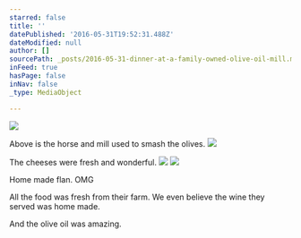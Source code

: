 ```yaml
---
starred: false
title: ''
datePublished: '2016-05-31T19:52:31.488Z'
dateModified: null
author: []
sourcePath: _posts/2016-05-31-dinner-at-a-family-owned-olive-oil-mill.md
inFeed: true
hasPage: false
inNav: false
_type: MediaObject

---
```

![](https://the-grid-user-content.s3-us-west-2.amazonaws.com/01b21f66-24f4-4ac2-bbbe-5406492fc579.jpg)

Above is the horse and mill used to smash the olives.
![](https://the-grid-user-content.s3-us-west-2.amazonaws.com/ba62e568-37ca-48d0-8ea9-75d813833e3e.jpg)

The cheeses were fresh and wonderful.
![](https://the-grid-user-content.s3-us-west-2.amazonaws.com/3946f463-d5a3-48dd-9a60-94ef3adccae5.jpg)
![](https://the-grid-user-content.s3-us-west-2.amazonaws.com/79f2f123-c81d-45c6-969b-de6ec9bfb729.jpg)

Home made flan. OMG

All the food was fresh from their farm. We even believe the wine they served was home made. 

And the olive oil was amazing.